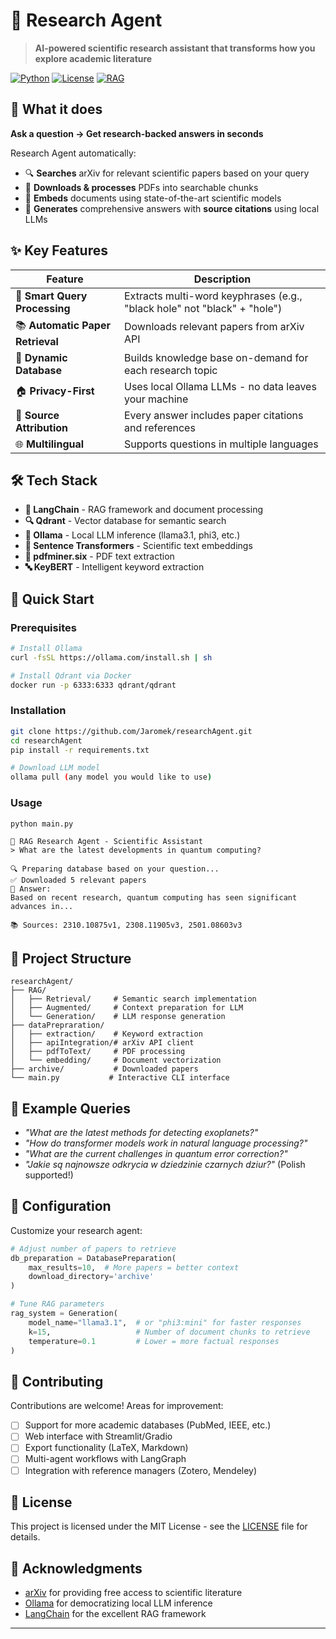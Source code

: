 # 🔬 Research Agent

> **AI-powered scientific research assistant that transforms how you explore academic literature**

[![Python](https://img.shields.io/badge/Python-3.8+-blue.svg)](https://python.org)
[![License](https://img.shields.io/badge/License-MIT-green.svg)](LICENSE)
[![RAG](https://img.shields.io/badge/RAG-Powered-orange.svg)](https://arxiv.org/abs/2005.11401)

## 🚀 What it does

**Ask a question → Get research-backed answers in seconds**

Research Agent automatically:
- 🔍 **Searches** arXiv for relevant scientific papers based on your query
- 📄 **Downloads & processes** PDFs into searchable chunks
- 🧠 **Embeds** documents using state-of-the-art scientific models
- 🤖 **Generates** comprehensive answers with **source citations** using local LLMs

## ✨ Key Features

| Feature | Description |
|---------|-------------|
| 🎯 **Smart Query Processing** | Extracts multi-word keyphrases (e.g., "black hole" not "black" + "hole") |
| 📚 **Automatic Paper Retrieval** | Downloads relevant papers from arXiv API |
| 🔄 **Dynamic Database** | Builds knowledge base on-demand for each research topic |
| 🏠 **Privacy-First** | Uses local Ollama LLMs - no data leaves your machine |
| 📖 **Source Attribution** | Every answer includes paper citations and references |
| 🌐 **Multilingual** | Supports questions in multiple languages |

## 🛠️ Tech Stack

- **🦜 LangChain** - RAG framework and document processing
- **🔍 Qdrant** - Vector database for semantic search
- **🤖 Ollama** - Local LLM inference (llama3.1, phi3, etc.)
- **🔬 Sentence Transformers** - Scientific text embeddings
- **📄 pdfminer.six** - PDF text extraction
- **🔤 KeyBERT** - Intelligent keyword extraction

## 🚀 Quick Start

### Prerequisites
```bash
# Install Ollama
curl -fsSL https://ollama.com/install.sh | sh

# Install Qdrant via Docker
docker run -p 6333:6333 qdrant/qdrant
```

### Installation
```bash
git clone https://github.com/Jaromek/researchAgent.git
cd researchAgent
pip install -r requirements.txt

# Download LLM model
ollama pull (any model you would like to use)
```

### Usage
```bash
python main.py
```

```
🤖 RAG Research Agent - Scientific Assistant
> What are the latest developments in quantum computing?

🔍 Preparing database based on your question...
✅ Downloaded 5 relevant papers
📘 Answer:
Based on recent research, quantum computing has seen significant advances in...

📚 Sources: 2310.10875v1, 2308.11905v3, 2501.08603v3
```

## 📁 Project Structure

```
researchAgent/
├── RAG/
│   ├── Retrieval/     # Semantic search implementation
│   ├── Augmented/     # Context preparation for LLM
│   └── Generation/    # LLM response generation
├── dataPrepraration/
│   ├── extraction/    # Keyword extraction
│   ├── apiIntegration/# arXiv API client
│   ├── pdfToText/     # PDF processing
│   └── embedding/     # Document vectorization
├── archive/           # Downloaded papers
└── main.py           # Interactive CLI interface
```

## 🎯 Example Queries

- *"What are the latest methods for detecting exoplanets?"*
- *"How do transformer models work in natural language processing?"*
- *"What are the current challenges in quantum error correction?"*
- *"Jakie są najnowsze odkrycia w dziedzinie czarnych dziur?"* (Polish supported!)

## 🔧 Configuration

Customize your research agent:

```python
# Adjust number of papers to retrieve
db_preparation = DatabasePreparation(
    max_results=10,  # More papers = better context
    download_directory='archive'
)

# Tune RAG parameters
rag_system = Generation(
    model_name="llama3.1",  # or "phi3:mini" for faster responses
    k=15,                   # Number of document chunks to retrieve
    temperature=0.1         # Lower = more factual responses
)
```

## 🤝 Contributing

Contributions are welcome! Areas for improvement:
- [ ] Support for more academic databases (PubMed, IEEE, etc.)
- [ ] Web interface with Streamlit/Gradio
- [ ] Export functionality (LaTeX, Markdown)
- [ ] Multi-agent workflows with LangGraph
- [ ] Integration with reference managers (Zotero, Mendeley)

## 📄 License

This project is licensed under the MIT License - see the [LICENSE](LICENSE) file for details.

## 🙏 Acknowledgments

- [arXiv](https://arxiv.org/) for providing free access to scientific literature
- [Ollama](https://ollama.com/) for democratizing local LLM inference
- [LangChain](https://langchain.com/) for the excellent RAG framework

---
